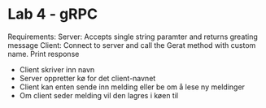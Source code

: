 # Lab 4 - gRPC

Requirements:
Server: Accepts single string paramter and returns greating message
Client: Connect to server and call the Gerat method with custom name. Print response




- Client skriver inn navn
- Server oppretter kø for det client-navnet
- Client kan enten sende inn melding eller be om å lese ny meldinger
- Om client seder melding vil den lagres i køen til 